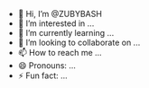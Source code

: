 - 👋 Hi, I’m @ZUBYBASH
- 👀 I’m interested in ...
- 🌱 I’m currently learning ...
- 💞️ I’m looking to collaborate on ...
- 📫 How to reach me ...
- 😄 Pronouns: ...
- ⚡ Fun fact: ...

<!---
ZUBYBASH/ZUBYBASH is a ✨ special ✨ repository because its `README.md` (this file) appears on your GitHub profile.
You can click the Preview link to take a look at your changes.
--->
